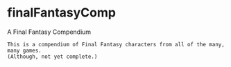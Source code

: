 # finalFantasyComp
A Final Fantasy Compendium
```
This is a compendium of Final Fantasy characters from all of the many, many games. 
(Although, not yet complete.)
